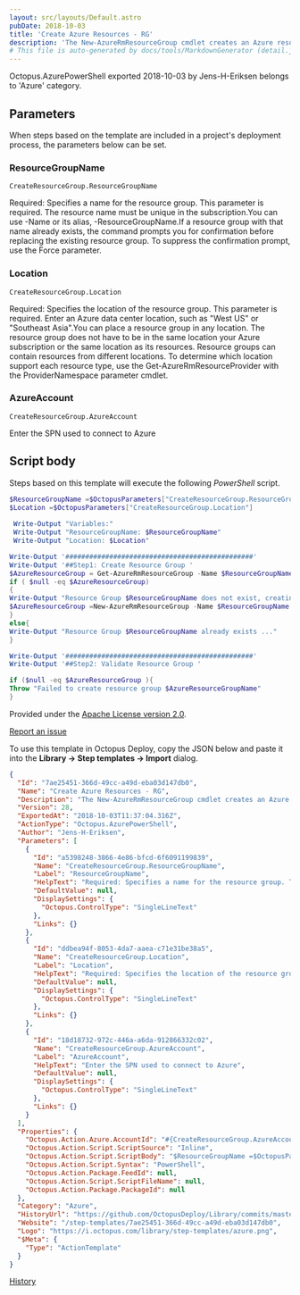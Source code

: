 ```yaml
---
layout: src/layouts/Default.astro
pubDate: 2018-10-03
title: 'Create Azure Resources - RG'
description: 'The New-AzureRmResourceGroup cmdlet creates an Azure resource group'
# This file is auto-generated by docs/tools/MarkdownGenerator (detail.js)
---
```


Octopus.AzurePowerShell exported 2018-10-03 by Jens-H-Eriksen belongs to 'Azure' category.

## Parameters

When steps based on the template are included in a project's deployment process, the parameters below can be set.


<div class="param">

### ResourceGroupName

`CreateResourceGroup.ResourceGroupName`

Required: Specifies a name for the resource group. This parameter is required. The resource name must be unique in the subscription.You can use -Name or its alias, -ResourceGroupName.If a resource group with that name already exists, the command prompts you for confirmation before replacing the existing resource group. To suppress the confirmation prompt, use the Force parameter.

</div>
        
<div class="param">

### Location

`CreateResourceGroup.Location`

Required: Specifies the location of the resource group. This parameter is required. Enter an Azure data center location, such as "West US" or "Southeast Asia".You can place a resource group in any location. The resource group does not have to be in the same location your Azure subscription or the same location as its resources. Resource groups can contain resources from different locations. To determine which location support each resource type, use the Get-AzureRmResourceProvider with the ProviderNamespace parameter cmdlet.

</div>
        
<div class="param">

### AzureAccount

`CreateResourceGroup.AzureAccount`

Enter the SPN used to connect to Azure

</div>
        

## Script body

Steps based on this template will execute the following *PowerShell* script.

```PowerShell
$ResourceGroupName =$OctopusParameters["CreateResourceGroup.ResourceGroupName"]
$Location =$OctopusParameters["CreateResourceGroup.Location"]
 
 Write-Output "Variables:"
 Write-Output "ResourceGroupName: $ResourceGroupName"
 Write-Output "Location: $Location"

Write-Output '###############################################'
Write-Output '##Step1: Create Resource Group '
$AzureResourceGroup = Get-AzureRmResourceGroup -Name $ResourceGroupName -ErrorAction SilentlyContinue
if ( $null -eq $AzureResourceGroup)
{
Write-Output "Resource Group $ResourceGroupName does not exist, creating one ..."
$AzureResourceGroup =New-AzureRmResourceGroup -Name $ResourceGroupName -Location $Location
} 
else{
Write-Output "Resource Group $ResourceGroupName already exists ..."
}

Write-Output '###############################################'
Write-Output '##Step2: Validate Resource Group '

if ($null -eq $AzureResourceGroup ){
Throw "Failed to create resource group $AzureResourceGroupName"
}

```

Provided under the [Apache License version 2.0](https://github.com/OctopusDeploy/Library/blob/master/LICENSE.txt).

[Report an issue](https://github.com/OctopusDeploy/Library/issues/new?assignees=&labels=&projects=&template=bug-report.yml&title=Issue%20with%20Create%20Azure%20Resources%20-%20RG&step-template=Create%20Azure%20Resources%20-%20RG)

<div class="get-json">

To use this template in Octopus Deploy, copy the JSON below and paste it into the **Library → Step templates → Import** dialog.

```json
{
  "Id": "7ae25451-366d-49cc-a49d-eba03d147db0",
  "Name": "Create Azure Resources - RG",
  "Description": "The New-AzureRmResourceGroup cmdlet creates an Azure resource group",
  "Version": 28,
  "ExportedAt": "2018-10-03T11:37:04.316Z",
  "ActionType": "Octopus.AzurePowerShell",
  "Author": "Jens-H-Eriksen",
  "Parameters": [
    {
      "Id": "a5398248-3866-4e86-bfcd-6f6091199839",
      "Name": "CreateResourceGroup.ResourceGroupName",
      "Label": "ResourceGroupName",
      "HelpText": "Required: Specifies a name for the resource group. This parameter is required. The resource name must be unique in the subscription.You can use -Name or its alias, -ResourceGroupName.If a resource group with that name already exists, the command prompts you for confirmation before replacing the existing resource group. To suppress the confirmation prompt, use the Force parameter.",
      "DefaultValue": null,
      "DisplaySettings": {
        "Octopus.ControlType": "SingleLineText"
      },
      "Links": {}
    },
    {
      "Id": "ddbea94f-8053-4da7-aaea-c71e31be38a5",
      "Name": "CreateResourceGroup.Location",
      "Label": "Location",
      "HelpText": "Required: Specifies the location of the resource group. This parameter is required. Enter an Azure data center location, such as \"West US\" or \"Southeast Asia\".You can place a resource group in any location. The resource group does not have to be in the same location your Azure subscription or the same location as its resources. Resource groups can contain resources from different locations. To determine which location support each resource type, use the Get-AzureRmResourceProvider with the ProviderNamespace parameter cmdlet.",
      "DefaultValue": null,
      "DisplaySettings": {
        "Octopus.ControlType": "SingleLineText"
      },
      "Links": {}
    },
    {
      "Id": "18d18732-972c-446a-a6da-912866332c02",
      "Name": "CreateResourceGroup.AzureAccount",
      "Label": "AzureAccount",
      "HelpText": "Enter the SPN used to connect to Azure",
      "DefaultValue": null,
      "DisplaySettings": {
        "Octopus.ControlType": "SingleLineText"
      },
      "Links": {}
    }
  ],
  "Properties": {
    "Octopus.Action.Azure.AccountId": "#{CreateResourceGroup.AzureAccount}",
    "Octopus.Action.Script.ScriptSource": "Inline",
    "Octopus.Action.Script.ScriptBody": "$ResourceGroupName =$OctopusParameters[\"CreateResourceGroup.ResourceGroupName\"]\n$Location =$OctopusParameters[\"CreateResourceGroup.Location\"]\n \n Write-Output \"Variables:\"\n Write-Output \"ResourceGroupName: $ResourceGroupName\"\n Write-Output \"Location: $Location\"\n\nWrite-Output '###############################################'\nWrite-Output '##Step1: Create Resource Group '\n$AzureResourceGroup = Get-AzureRmResourceGroup -Name $ResourceGroupName -ErrorAction SilentlyContinue\nif ( $null -eq $AzureResourceGroup)\n{\nWrite-Output \"Resource Group $ResourceGroupName does not exist, creating one ...\"\n$AzureResourceGroup =New-AzureRmResourceGroup -Name $ResourceGroupName -Location $Location\n} \nelse{\nWrite-Output \"Resource Group $ResourceGroupName already exists ...\"\n}\n\nWrite-Output '###############################################'\nWrite-Output '##Step2: Validate Resource Group '\n\nif ($null -eq $AzureResourceGroup ){\nThrow \"Failed to create resource group $AzureResourceGroupName\"\n}\n",
    "Octopus.Action.Script.Syntax": "PowerShell",
    "Octopus.Action.Package.FeedId": null,
    "Octopus.Action.Script.ScriptFileName": null,
    "Octopus.Action.Package.PackageId": null
  },
  "Category": "Azure",
  "HistoryUrl": "https://github.com/OctopusDeploy/Library/commits/master/step-templates//opt/buildagent/work/75443764cd38076d/step-templates/azure-create-new-resourcegroup.json",
  "Website": "/step-templates/7ae25451-366d-49cc-a49d-eba03d147db0",
  "Logo": "https://i.octopus.com/library/step-templates/azure.png",
  "$Meta": {
    "Type": "ActionTemplate"
  }
}
```

[History](https://github.com/OctopusDeploy/Library/commits/master/step-templates/https://github.com/OctopusDeploy/Library/commits/master/step-templates//opt/buildagent/work/75443764cd38076d/step-templates/azure-create-new-resourcegroup.json)

</div>
